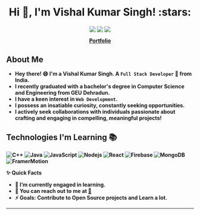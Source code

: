 <!-- # Hi there , I'am **Saurabh Singh** -->
<h1 align="center">Hi 👋, I'm Vishal Kumar Singh! :stars:</h1>

<div align="center">

[<img align="center" src="https://img.shields.io/badge/linkedin-%230077B5.svg?&style=for-the-badge&logo=linkedin&logoColor=white" />](https://www.linkedin.com/in/vishalkumar0912/)
[<img align="center" src="https://img.shields.io/badge/Gmail-D14836?style=for-the-badge&logo=gmail&logoColor=white">](mailto://vishal091200kumar@gmail.com)
[<img align="center" src="https://img.shields.io/badge/-LeetCode-FFA116?style=for-the-badge&logo=LeetCode&logoColor=black">](https://leetcode.com/VishalKumarSingh09/)

</div>


<p align="center"><b><a href="https://vishalkumarsingh.web.app/">Portfolio</a></p>


## About Me
- Hey there! :smile: I'm a Vishal Kumar Singh. A `Full Stack Developer` 🚀 from India. 
- I recently graduated with a bachelor's degree in Computer Science and Engineering from GEU Dehradun.
- I have a keen interest in `Web Development`. 
- I possess an insatiable curiosity, constantly seeking opportunities.
- I actively seek collaborations with individuals passionate about crafting and engaging in compelling, meaningful projects!
## Technologies I'm Learning :books:

![C++](https://img.shields.io/badge/-C++-%23CC6699?style=flat-square&logo=cplusplus&logoColor=ffffff)
![Java](https://img.shields.io/badge/-Java-121D33?style=flat-square&logo=cplusplus&logoColor=aliceblue)
![JavaScript](https://img.shields.io/badge/-JavaScript-%23F7DF1C?style=flat-square&logo=javascript&logoColor=000000&color=d1b01f)
![Nodejs](https://img.shields.io/badge/-Nodejs-16a34a?style=flat-square&logo=Node.js&logoColor=ffffff)
![React](https://img.shields.io/badge/-React-black?style=flat-square&logo=react)
![Firebase](https://img.shields.io/badge/-Firebase-f97316?style=flat-square&logo=firebase&logoColor=ffffff)
![MongoDB](https://img.shields.io/badge/-MongoDB-16a34a?style=flat-square&logo=MongoDB&logoColor=green)
![FramerMotion](https://img.shields.io/badge/-FramerMotion-3152A0?style=flat-square&logo=FramerMotion&logoColor=ffffff)


✨ Quick Facts
- 🤔 I’m currently engaged in learning.
- 📧 You can reach out to me at <a href="mailto:vishal091200kumar@gmail.com">🔗</a>
- ⚡ Goals: Contribute to Open Source projects and Learn a lot.

<hr/>
